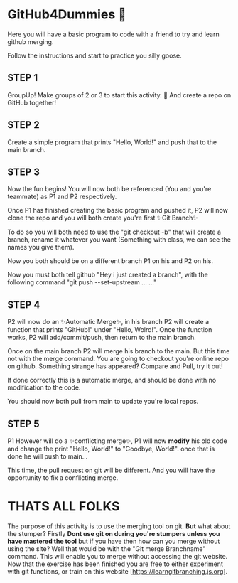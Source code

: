 # GitHub4Dummies 🤖
Here you will have a basic program to code with a friend to try and learn github merging.

Follow the instructions and start to practice you silly goose.


## **STEP 1**

GroupUp! Make groups of 2 or 3 to start this activity. 🥂
And create a repo on GitHub together!

## **STEP 2**

Create a simple program that prints "Hello, World!" and push that to the main branch.

## **STEP 3**

Now the fun begins!
You will now both be referenced (You and you're teammate) as P1 and P2 respectively.

Once P1 has finished creating the basic program and pushed it, P2 will now clone the repo and you will both create you're first ✨Git Branch✨

To do so you will both need to use the "git checkout -b" that will create a branch, rename it whatever you want (Something with class, we can see the names you give them).

Now you both should be on a different branch P1 on his and P2 on his.

Now you must both tell github "Hey i just created a branch", with the following command "git push --set-upstream ... ..."

## **STEP 4**

P2 will now do an ✨Automatic Merge✨, in his branch P2 will create a function that prints "GitHub!" under "Hello, Wolrd!".
Once the function works, P2 will add/commit/push, then return to the main branch.

Once on the main branch P2 will merge his branch to the main. But this time not with the merge command. You are going to checkout you're online repo on github.
Something strange has appeared? Compare and Pull, try it out!

If done correctly this is a automatic merge, and should be done with no modification to the code.

You should now both pull from main to update you're local repos.

## **STEP 5**

P1 However will do a ✨conflicting merge✨, P1 will now **modify** his old code and change the print "Hello, World!" to "Goodbye, World!".
once that is done he will push to main...

This time, the pull request on git will be different. And you will have the opportunity to fix a conflicting merge.

# **THATS ALL FOLKS**

The purpose of this activity is to use the merging tool on git. **But** what about the stumper? Firstly **Dont use git on during you're stumpers unless you have mastered the tool** but if you have then how can you merge without using the site? Well that would be with the "Git merge Branchname" command. This will enable you to merge without accessing the git website. Now that the exercise has been finished you are free to either experiment with git functions, or train on this website [https://learngitbranching.js.org].
